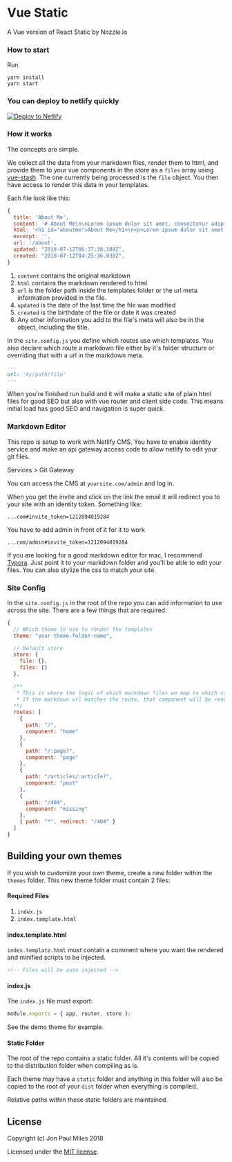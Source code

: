 # Vue Static

A Vue version of React Static by Nozzle.io

### How to start
Run

```
yarn install
yarn start
```

### You can deploy to netlify quickly

[![Deploy to Netlify](https://www.netlify.com/img/deploy/button.svg)](https://app.netlify.com/start/deploy?repository=https://github.com/codingfriend1/vue-static)

### How it works

The concepts are simple.

We collect all the data from your markdown files, render them to html, and provide them to your vue components in the store as a `files` array using [vue-stash](https://github.com/cklmercer/vue-stash). The one currently being processed is the `file` object. You then have access to render this data in your templates.

Each file look like this:

```js
{
  title: 'About Me',
  content: '# About Me\n\nLorem ipsum dolor sit amet, consectetur adipisicing elit. Nisi tempora fugiat maiores pariatur omnis blanditiis impedit id a molestiae recusandae quas adipisci voluptates, culpa, quaerat saepe, deleniti labore ex esse.',
  html: '<h1 id="aboutme">About Me</h1>\n<p>Lorem ipsum dolor sit amet, consectetur adipisicing elit. Nisi tempora fugiat maiores pariatur omnis blanditiis impedit id a molestiae recusandae quas adipisci voluptates, culpa, quaerat saepe, deleniti labore ex esse.</p>',
  excerpt: '',
  url: '/about',
  updated: "2018-07-12T06:37:38.589Z",
  created: "2018-07-12T04:25:36.038Z",
}
```

1.  `content` contains the original markdown
2.  `html` contains the markdown rendered to html
3.  `url` is the folder path inside the templates folder or the url meta information provided in the file.
4.  `updated` is the date of the last time the file was modified
5.  `created` is the birthdate of the file or date it was created
6.  Any other information you add to the file's meta will also be in the object, including the title.

In the `site.config.js` you define which routes use which templates. You also declare which route a markdown file either by it's folder structure or overriding that with a url in the markdown meta.

```markdown
---
url: 'my/path/file'
---
```

When you're finished run build and it will make a static site of plain html files for good SEO but also with vue router and client side code. This means initial load has good SEO and navigation is super quick.

### Markdown Editor

This repo is setup to work with Netlify CMS. You have to enable identity service and make an api gateway access code to allow netlify to edit your git files.

Services > Git Gateway

You can access the CMS at `yoursite.com/admin` and log in.

When you get the invite and click on the link the email it will redirect you to your site with an identity token. Something like:

```
...com#invite_token=1212094019284
```

You have to add admin in front of it for it to work

```
...com/admin#invite_token=1212094019284
```

If you are looking for a good markdown editor for mac, I recommend [Typora](https://typora.io/). Just point it to your markdown folder and you'll be able to edit your files. You can also stylize the css to match your site.

### Site Config

In the `site.config.js` in the root of the repo you can add information to use across the site. There are a few things that are required:

```js
{
  // Which theme to use to render the templates
  theme: "your-theme-folder-name",

  // Default store
  store: {
    file: {},
    files: []
  },

  /**
   * This is where the logic of which markdown files we map to which components goes.
   * If the markdown url matches the route, that component will be rendered.
  **/
  routes: [
    {
      path: "/",
      component: "home"
    },
    {
      path: "/:page?",
      component: "page"
    },
    {
      path: "/articles/:article?",
      component: "post"
    },
    {
      path: "/404",
      component: "missing"
    },
    { path: "*", redirect: "/404" }
  ]
}
```

## Building your own themes

If you wish to customize your own theme, create a new folder within the `themes` folder. This new theme folder must contain 2 files:

#### Required Files

1.  `index.js`
2.  `index.template.html`

#### index.template.html

`index.template.html` must contain a comment where you want the rendered and minified scripts to be injected.

```html
<!-- Files will be auto injected -->
```

#### index.js

The `index.js` file must export:

```js
module.exports = { app, router, store };
```

See the demo theme for example.

#### Static Folder

The root of the repo contains a static folder. All it's contents will be copied to the distribution folder when compiling as is.

Each theme may have a `static` folder and anything in this folder will also be copied to the root of your `dist` folder when everything is compiled.

Relative paths within these static folders are maintained.

## License

Copyright (c) Jon Paul Miles 2018

Licensed under the [MIT license](LICENSE).
